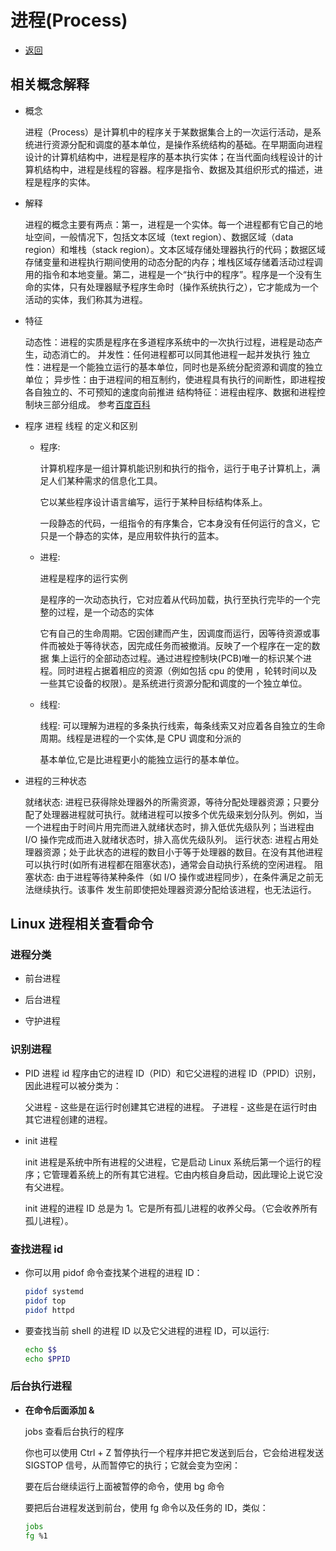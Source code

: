 # 进程(Process)

- [返回](./README.md)

## 相关概念解释

- 概念

  进程（Process）是计算机中的程序关于某数据集合上的一次运行活动，是系统进行资源分配和调度的基本单位，是操作系统结构的基础。在早期面向进程设计的计算机结构中，进程是程序的基本执行实体；在当代面向线程设计的计算机结构中，进程是线程的容器。程序是指令、数据及其组织形式的描述，进程是程序的实体。

- 解释

  进程的概念主要有两点：第一，进程是一个实体。每一个进程都有它自己的地址空间，一般情况下，包括文本区域（text region）、数据区域（data region）和堆栈（stack region）。文本区域存储处理器执行的代码；数据区域存储变量和进程执行期间使用的动态分配的内存；堆栈区域存储着活动过程调用的指令和本地变量。第二，进程是一个“执行中的程序”。程序是一个没有生命的实体，只有处理器赋予程序生命时（操作系统执行之），它才能成为一个活动的实体，我们称其为进程。

- 特征

  动态性：进程的实质是程序在多道程序系统中的一次执行过程，进程是动态产生，动态消亡的。 并发性：任何进程都可以同其他进程一起并发执行 独立性：进程是一个能独立运行的基本单位，同时也是系统分配资源和调度的独立单位； 异步性：由于进程间的相互制约，使进程具有执行的间断性，即进程按各自独立的、不可预知的速度向前推进 结构特征：进程由程序、数据和进程控制块三部分组成。 参考[百度百科](https://baike.baidu.com/item/进程/382503)

- 程序 进程 线程 的定义和区别

  - 程序:

    计算机程序是一组计算机能识别和执行的指令，运行于电子计算机上，满足人们某种需求的信息化工具。

    它以某些程序设计语言编写，运行于某种目标结构体系上。

    一段静态的代码，一组指令的有序集合，它本身没有任何运行的含义，它只是一个静态的实体，是应用软件执行的蓝本。

  - 进程:

    进程是程序的运行实例

    是程序的一次动态执行，它对应着从代码加载，执行至执行完毕的一个完整的过程，是一个动态的实体

    它有自己的生命周期。它因创建而产生，因调度而运行，因等待资源或事件而被处于等待状态，因完成任务而被撤消。反映了一个程序在一定的数据 集上运行的全部动态过程。通过进程控制块(PCB)唯一的标识某个进程。同时进程占据着相应的资源（例如包括 cpu 的使用 ，轮转时间以及一些其它设备的权限）。是系统进行资源分配和调度的一个独立单位。

  - 线程:

    线程: 可以理解为进程的多条执行线索，每条线索又对应着各自独立的生命周期。线程是进程的一个实体,是 CPU 调度和分派的

    基本单位,它是比进程更小的能独立运行的基本单位。

- 进程的三种状态

  就绪状态: 进程已获得除处理器外的所需资源，等待分配处理器资源；只要分配了处理器进程就可执行。就绪进程可以按多个优先级来划分队列。例如，当一个进程由于时间片用完而进入就绪状态时，排入低优先级队列；当进程由 I/O 操作完成而进入就绪状态时，排入高优先级队列。 运行状态: 进程占用处理器资源；处于此状态的进程的数目小于等于处理器的数目。在没有其他进程可以执行时(如所有进程都在阻塞状态)，通常会自动执行系统的空闲进程。 阻塞状态: 由于进程等待某种条件（如 I/O 操作或进程同步），在条件满足之前无法继续执行。该事件
  发生前即使把处理器资源分配给该进程，也无法运行。

## Linux 进程相关查看命令

### 进程分类

- 前台进程

- 后台进程

- 守护进程

### 识别进程

- PID 进程 id 程序由它的进程 ID（PID）和它父进程的进程 ID（PPID）识别，因此进程可以被分类为：

  父进程 - 这些是在运行时创建其它进程的进程。 子进程 - 这些是在运行时由其它进程创建的进程。

- init 进程

  init 进程是系统中所有进程的父进程，它是启动 Linux 系统后第一个运行的程序；它管理着系统上的所有其它进程。它由内核自身启动，因此理论上说它没有父进程。

  init 进程的进程 ID 总是为 1。它是所有孤儿进程的收养父母。（它会收养所有孤儿进程）。

### 查找进程 id

- 你可以用 pidof 命令查找某个进程的进程 ID：

  ```sh
  pidof systemd
  pidof top
  pidof httpd
  ```

- 要查找当前 shell 的进程 ID 以及它父进程的进程 ID，可以运行:

  ```sh
  echo $$
  echo $PPID
  ```

### 后台执行进程

- **在命令后面添加 &**

  jobs 查看后台执行的程序

  你也可以使用 Ctrl + Z 暂停执行一个程序并把它发送到后台，它会给进程发送 SIGSTOP 信号，从而暂停它的执行；它就会变为空闲：

  要在后台继续运行上面被暂停的命令，使用 bg 命令

  要把后台进程发送到前台，使用 fg 命令以及任务的 ID，类似：

  ```sh
  jobs
  fg %1
  ```
